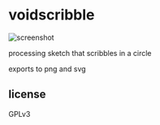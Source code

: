 # voidscribble

![screenshot](https://raw.githubusercontent.com/eelfroth/voidscribble/master/screenshot.png)

processing sketch that scribbles in a circle

exports to png and svg

## license

GPLv3
